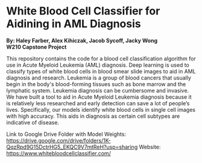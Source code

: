 # White Blood Cell Classifier for Aidining in AML Diagnosis

**By: Haley Farber, Alex Kihiczak, Jacob Sycoff, Jacky Wong**
<br /> **W210 Capstone Project** <br /> 

This repository contains the code for a blood cell classification algorithm for use in Acute Myeloid Leukemia (AML) diagnosis. Deep learning is used to classify types of white blood cells in blood smear slide images to aid in AML diagnosis and research. Leukemia is a group of blood cancers that usually begin in the body's blood-forming tissues such as bone marrow and the lymphatic system. Leukemia diagnosis can be cumbersome and invasive. We have built a tool to aid in Acute Myeloid Leukemia diagnosis because it is relatively less researched and early detection can save a lot of people’s lives. Specifically, our models identify white blood cells in single cell images with high accuracy. This aids in diagnosis as certain cell subtypes are indicative of disease.

Link to Google Drive Folder with Model Weights: https://drive.google.com/drive/folders/1K-QqzRpd9G15DctrHG5_EKQC9V7mtReH?usp=sharing
Website: https://www.whitebloodcellclassifier.com/
